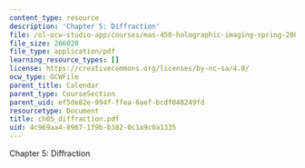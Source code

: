 ```yaml
---
content_type: resource
description: 'Chapter 5: Diffraction'
file: /ol-ocw-studio-app/courses/mas-450-holographic-imaging-spring-2003/4c969aa489671f9bb3820c1a9c0a1335_ch05_diffraction.pdf
file_size: 266020
file_type: application/pdf
learning_resource_types: []
license: https://creativecommons.org/licenses/by-nc-sa/4.0/
ocw_type: OCWFile
parent_title: Calendar
parent_type: CourseSection
parent_uid: ef5de82e-994f-ffea-6aef-bcdf048249fd
resourcetype: Document
title: ch05_diffraction.pdf
uid: 4c969aa4-8967-1f9b-b382-0c1a9c0a1335
---
```

Chapter 5: Diffraction